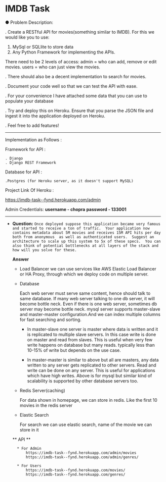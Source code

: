 # IMDB Task

● Problem Description:

. Create a RESTful API for movies(something similar to IMDB). For this we would like you to use:

1. MySql or SQLlite to store data
2. Any Python Framework for implementing the APIs.

There need to be 2 levels of access:
admin = who can add, remove or edit movies.
users = who can just view the movies.

. There should also be a decent implementation to search for movies.

. Document your code well so that we can test the API with ease.

. For your convenience I have attached some data that you can use to populate your database

. Try and deploy this on Heroku. Ensure that you parse the JSON file and ingest it into the application deployed on Heroku.

. Feel free to add features!

------------------------------------------------------------------------------------------------------------------------
Implementation as Follows :

Framework for API :

    . Django
    . Django REST Framework

Database for API :
    
    .Postgres (for Heroku server, as it doesn't support MySQL)
    
Project Link Of Heroku :

https://imdb-task--fynd.herokuapp.com/admin

Admin Credentials:
**username - chopra**
**password - 133001**
 
----
* **Question:**
    `Once deployed suppose this application became very famous and started to receive a ton of traffic. 
    Your application now contains metadata about 5M movies and receives 15M API hits per day both from anonymous 
    as well as authenticated users. 
    Suggest an architecture to scale up this system to 5x of these specs. 
    You can also think of potential bottlenecks at all layers of the stack and how will you solve for these.`
    
    **Answer**
    
    * Load Balancer
        we can use services like AWS Elastic Load Balancer or HA Proxy, through which we deploy code on multiple server.
    
    * Database
    
        Each web server must serve same content, hence should talk to same database. 
        If many web server talking to one db server, it will become bottle neck. 
        Even if there is one web server, sometimes db server may become bottle neck. 
        mysql server supports master-slave and master-master configuration.And we can index multiple columns for fast
        searching and sorting.
    
        * In master-slave one server is master where data is written and it is replicated to multiple slave servers. 
        In this case write is done on master and read from slaves. 
        This is useful when very few write happens on database but many reads. 
        typically less than 10-15% of write but depends on the use case.
    
        * In master-master is similar to above but all are masters, any data written to any server gets replicated to other servers. 
        Read and write can be done on any server. This is useful for applications which have high writes.
        Above is for mysql but similar kind of scalability is supported by other database servers too.
    
    * Redis Server(caching)

        For data shown in homepage, we can store in redis. Like the first 10 movies in the redis server
    
    * Elastic Search
    
        For search we can use elastic search, name of the movie we can store in it
        
    ** API **
    
        * For Admin
            https://imdb-task--fynd.herokuapp.com/admin/movies
            https://imdb-task--fynd.herokuapp.com/admin/genres/

        * For Users
            https://imdb-task--fynd.herokuapp.com/movies/
            https://imdb-task--fynd.herokuapp.com/genres/
        